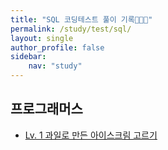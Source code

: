```yaml
---
title: "SQL 코딩테스트 풀이 기록👩🏻‍💻"
permalink: /study/test/sql/
layout: single
author_profile: false
sidebar:
    nav: "study"
---
```


## 프로그래머스
- [Lv. 1 과일로 만든 아이스크림 고르기](https://j-jae0.github.io/algorithm/algorithm-sql-01/)
